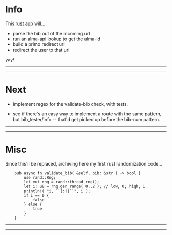 Info
====

This [rust app](https://www.rust-lang.org) will...

- parse the bib out of the incoming url
- run an alma-api lookup to get the alma-id
- build a primo redirect url
- redirect the user to that url

yay!

---
---

Next
====

- implement regex for the validate-bib check, with tests.

- see if there's an easy way to implement a route with the same pattern, but bib_tester/info -- that'd get picked up before the bib-num pattern.

---
---


Misc
====

Since this'll be replaced, archiving here my first rust randomization code...

```
    pub async fn validate_bib( &self, bib: &str ) -> bool {
        use rand::Rng;
        let mut rng = rand::thread_rng();
        let i: u8 = rng.gen_range( 0..2 ); // low, 0; high, 1
        println!( "i, ``{:?}``", i );
        if i == 0 {
            false
        } else {
            true
        }
    }
```


---
---
